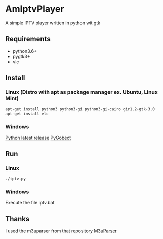 # AmIptvPlayer

A simple IPTV player written in python wit gtk

## Requirements

* python3.6+
* pygtk3+
* vlc

## Install
### Linux (Distro with apt as package manager ex. Ubuntu, Linux Mint)
```bash
apt-get install python3 python3-gi python3-gi-cairo gir1.2-gtk-3.0
apt-get install vlc
```

### Windows
[Python latest release](https://www.python.org/downloads/windows/)
[PyGobect](https://pygobject.readthedocs.io/en/latest/getting_started.html#windows-getting-started)

## Run
### Linux
```bash
./iptv.py
```

### Windows
Execute the file iptv.bat


## Thanks
I used the m3uparser from that repository [M3uParser](https://github.com/Timmy93/M3uParser)
